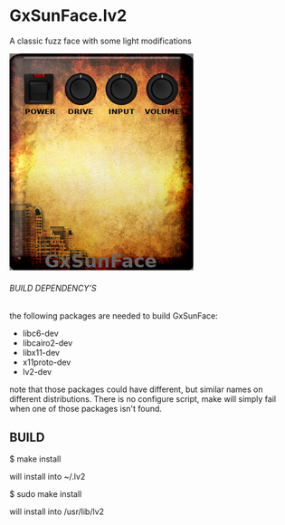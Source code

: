 # GxSunFace.lv2
A classic fuzz face with some light modifications


![GxSunFace](https://raw.githubusercontent.com/brummer10/GxSunFace.lv2/master/GxSunFace.png)


###### BUILD DEPENDENCY’S 

the following packages are needed to build GxSunFace:

- libc6-dev
- libcairo2-dev
- libx11-dev
- x11proto-dev
- lv2-dev

note that those packages could have different, but similar names 
on different distributions. There is no configure script, 
make will simply fail when one of those packages isn't found.

## BUILD 

$ make install

will install into ~/.lv2

$ sudo make install

will install into /usr/lib/lv2

